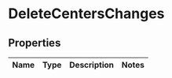 
# DeleteCentersChanges

## Properties
Name | Type | Description | Notes
------------ | ------------- | ------------- | -------------



